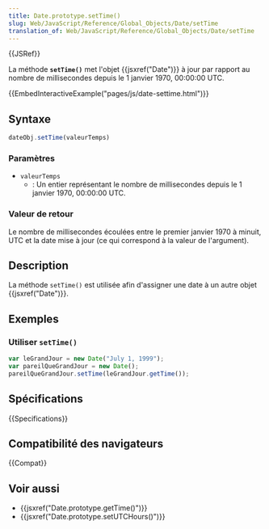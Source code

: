 ```yaml
---
title: Date.prototype.setTime()
slug: Web/JavaScript/Reference/Global_Objects/Date/setTime
translation_of: Web/JavaScript/Reference/Global_Objects/Date/setTime
---
```


{{JSRef}}

La méthode **`setTime()`** met l'objet {{jsxref("Date")}} à jour par rapport au nombre de millisecondes depuis le 1 janvier 1970, 00:00:00 UTC.

{{EmbedInteractiveExample("pages/js/date-settime.html")}}

## Syntaxe

```js
dateObj.setTime(valeurTemps)
```

### Paramètres

- `valeurTemps`
  - : Un entier représentant le nombre de millisecondes depuis le 1 janvier 1970, 00:00:00 UTC.

### Valeur de retour

Le nombre de millisecondes écoulées entre le premier janvier 1970 à minuit, UTC et la date mise à jour (ce qui correspond à la valeur de l'argument).

## Description

La méthode `setTime()` est utilisée afin d'assigner une date à un autre objet {{jsxref("Date")}}.

## Exemples

### Utiliser `setTime()`

```js
var leGrandJour = new Date("July 1, 1999");
var pareilQueGrandJour = new Date();
pareilQueGrandJour.setTime(leGrandJour.getTime());
```

## Spécifications

{{Specifications}}

## Compatibilité des navigateurs

{{Compat}}

## Voir aussi

- {{jsxref("Date.prototype.getTime()")}}
- {{jsxref("Date.prototype.setUTCHours()")}}
